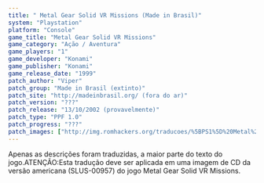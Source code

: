 ```yaml
---
title: " Metal Gear Solid VR Missions (Made in Brasil)"
system: "Playstation"
platform: "Console"
game_title: "Metal Gear Solid VR Missions"
game_category: "Ação / Aventura"
game_players: "1"
game_developer: "Konami"
game_publisher: "Konami"
game_release_date: "1999"
patch_author: "Viper"
patch_group: "Made in Brasil (extinto)"
patch_site: "http://madeinbrasil.org/ (fora do ar)"
patch_version: "???"
patch_release: "13/10/2002 (provavelmente)"
patch_type: "PPF 1.0"
patch_progress: "???"
patch_images: ["http://img.romhackers.org/traducoes/%5BPS1%5D%20Metal%20Gear%20Solid%20VR%20Missions%20-%20Made%20in%20Brasil%20-%201.jpg","http://img.romhackers.org/traducoes/%5BPS1%5D%20Metal%20Gear%20Solid%20VR%20Missions%20-%20Made%20in%20Brasil%20-%202.jpg","http://img.romhackers.org/traducoes/%5BPS1%5D%20Metal%20Gear%20Solid%20VR%20Missions%20-%20Made%20in%20Brasil%20-%203.png"]
---
```

Apenas as descrições foram traduzidas, a maior parte do texto do jogo.ATENÇÃO:Esta tradução deve ser aplicada em uma imagem de CD da versão americana (SLUS-00957) do jogo Metal Gear Solid VR Missions.
